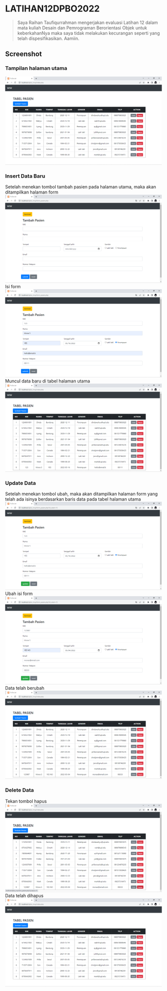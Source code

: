 # LATIHAN12DPBO2022
> Saya Raihan Taufiqurrahman mengerjakan evaluasi Latihan 12 dalam mata kuliah Desain dan Pemrograman Berorientasi Objek untuk keberkahanNya maka saya tidak melakukan kecurangan seperti yang telah dispesifikasikan. Aamiin.

## Screenshot
### Tampilan halaman utama
![1](https://github.com/raihantaufiq/LATIHAN12DPBO2022/blob/main/screenshot/Screenshot%20(1).png?raw=true)

### Insert Data Baru
Setelah menekan tombol tambah pasien pada halaman utama, maka akan ditampilkan halaman form
![2](https://github.com/raihantaufiq/LATIHAN12DPBO2022/blob/main/screenshot/Screenshot%20(2).png?raw=true)
Isi form
![3](https://github.com/raihantaufiq/LATIHAN12DPBO2022/blob/main/screenshot/Screenshot%20(3).png?raw=true)
Muncul data baru di tabel halaman utama
![4](https://github.com/raihantaufiq/LATIHAN12DPBO2022/blob/main/screenshot/Screenshot%20(4).png?raw=true)

### Update Data
Setelah menekan tombol ubah, maka akan ditampilkan halaman form yang telah ada isinya berdasarkan baris data pada tabel halaman utama
![5](https://github.com/raihantaufiq/LATIHAN12DPBO2022/blob/main/screenshot/Screenshot%20(5).png?raw=true)
Ubah isi form
![6](https://github.com/raihantaufiq/LATIHAN12DPBO2022/blob/main/screenshot/Screenshot%20(6).png?raw=true)
Data telah berubah
![7](https://github.com/raihantaufiq/LATIHAN12DPBO2022/blob/main/screenshot/Screenshot%20(7).png?raw=true)

### Delete Data
Tekan tombol hapus
![8](https://github.com/raihantaufiq/LATIHAN12DPBO2022/blob/main/screenshot/Screenshot%20(8).png?raw=true)
Data telah dihapus
![9](https://github.com/raihantaufiq/LATIHAN12DPBO2022/blob/main/screenshot/Screenshot%20(9).png?raw=true)

